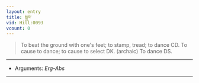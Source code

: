 ```yaml
---
layout: entry
title: སྐྲབ་
vid: Hill:0093
vcount: 0
---
```

> To beat the ground with one's feet; to stamp, tread; to dance CD\. To cause to dance; to cause to select DK\. (archaic) To dance DS\.

---
* Arguments: _Erg-Abs_

---


